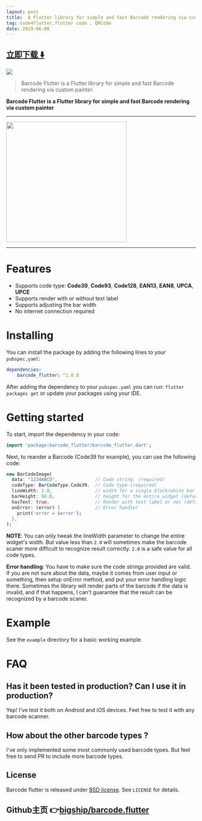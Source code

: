 ```yaml
---
layout: post
title:  A Flutter library for simple and fast Barcode rendering via custom painter
tag: code4flutter,flutter code , QRCode
date: 2019-06-08
---
```


 


## [立即下载 ️⬇️ ](https://codeload.github.com/bigship/barcode.flutter/zip/master) 


 
![](https://flutterawesome.com/content/images/2019/04/Barcode-Flutter.jpg)
 
>
> Barcode Flutter is a Flutter library for simple and fast Barcode rendering via custom painter.
>

 
__Barcode Flutter is a Flutter library for simple and fast Barcode rendering via custom painter__
<br/>
<hr>
<img src="http://i.imgur.com/qW856Dh.png" align="center" width="320"/>
<br/>

<hr>

# Features
- Supports code type: __Code39__, __Code93__, __Code128__, __EAN13__, __EAN8__, __UPCA__, __UPCE__
- Supports render with or without text label
- Supports adjusting the bar width
- No internet connection required

# Installing
You can install the package by adding the following lines to your `pubspec.yaml`:

```yaml
dependencies:
    barcode_flutter: ^1.0.0
```

After adding the dependency to your `pubspec.yaml` you can run: `flutter packages get` or update your packages using your IDE.

# Getting started
To start, import the dependency in your code:

```dart
import 'package:barcode_flutter/barcode_flutter.dart';
```

Next, to reander a Barcode (Code39 for example), you can use the following code:
```dart
new BarCodeImage(
  data: "1234ABCD",              // Code string. (required)
  codeType: BarCodeType.Code39,  // Code type (required)
  lineWidth: 2.0,                // width for a single black/white bar (default: 2.0)
  barHeight: 90.0,               // height for the entire widget (default: 100.0)
  hasText: true,                 // Render with text label or not (default: false)
  onError: (error) {             // Error handler
    print('error = $error');
  },
);
```

__NOTE__: You can only tweak the lineWidth parameter to change the entire widget's width. But value less than `2.0` will sometimes make the barcode scaner more difficult to recognize result correctly. `2.0` is a safe value for all code types.

__Error handling__: You have to make sure the code strings provided are valid. If you are not sure about the data, maybe it comes from
user input or something, then setup onError method, and put your error handling logic there. Sometimes the library will render parts of
the barcode if the data is invalid, and if that happens, I can't guarantee that the result can be recognized by a barcode scaner. 

# Example
See the `example` directory for a basic working example.

# FAQ
## Has it been tested in production? Can I use it in production?
Yep! I've test it both on Android and iOS devices. Feel free to test it with any barcode scanner.

## How about the other barcode types ?
I've only implemented some most commonly used barcode types. But feel free to send PR to include more barcode types.

## License
Barcode flutter is released under [BSD license](http://opensource.org/licenses/BSD-2-Clause). See `LICENSE` for details.

## Github主页 👉[bigship/barcode.flutter](http://github.com/bigship/barcode.flutter)